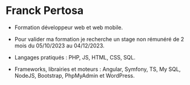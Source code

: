 # Franck Pertosa

* Formation développeur web et web mobile. 

* Pour valider ma formation je recherche un stage non rémunéré de 2 mois du 05/10/2023 au 04/12/2023. 

* Langages pratiqués : PHP, JS, HTML, CSS, SQL.

* Frameworks, librairies et moteurs : Angular, Symfony, TS, My SQL, NodeJS, Bootstrap, PhpMyAdmin et WordPress.  
<!--
**Franak007/Franak007** is a ✨ _special_ ✨ repository because its `README.md` (this file) appears on your GitHub profile.

Here are some ideas to get you started:

- 🔭 I’m currently working on ...
- 🌱 I’m currently learning ...
- 👯 I’m looking to collaborate on ...
- 🤔 I’m looking for help with ...
- 💬 Ask me about ...
- 📫 How to reach me: ...
- 😄 Pronouns: ...
- ⚡ Fun fact: ...
-->

